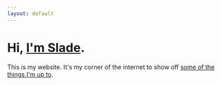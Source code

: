 ```yaml
---
layout: default
---
```


# Hi, [I'm Slade](/about).

This is my website. It's my corner of the internet to show off [some of the things I'm up to](/posts).